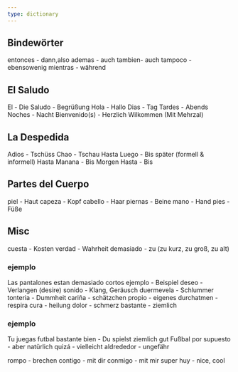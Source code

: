 ```yaml
---
type: dictionary
---
```


## Bindewörter
entonces - dann,also
ademas - auch
tambien- auch 
tampoco - ebensowenig
mientras - während

## El Saludo
El						- Die
Saludo				- Begrüßung
Hola					- Hallo
Dias					- Tag
Tardes				- Abends
Noches				- Nacht
Bienvenido(s) - Herzlich Wilkommen (Mit Mehrzal)

## La Despedida
Adios					- Tschüss
Chao					- Tschau
Hasta Luego		- Bis später (formell & informell)
Hasta Manana	- Bis Morgen
Hasta					- Bis

## Partes del Cuerpo
piel - Haut
capeza - Kopf
cabello - Haar
piernas - Beine
mano - Hand
pies - Füße

## Misc
cuesta - Kosten
verdad - Wahrheit
demasiado - zu (zu kurz, zu groß, zu alt)
### ejemplo
Las pantalones estan demasiado cortos
ejemplo - Beispiel
deseo - Verlangen (desire)
sonido - Klang, Geräusch
duermevela - Schlummer
tonteria - Dummheit
cariña - schätzchen
propio - eigenes
durchatmen - respira
cura - heilung
dolor - schmerz
bastante - ziemlich
### ejemplo
Tu juegas futbal bastante bien - Du spielst ziemlich gut Fußbal
por supuesto - aber natürlich
quizá - vielleicht
aldrededor - ungefähr

rompo - brechen
contigo - mit dir
conmigo - mit mir
super huy - nice, cool
